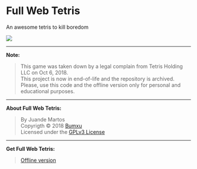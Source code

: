 # Full Web Tetris  
An awesome tetris to kill boredom

![](https://lh4.googleusercontent.com/sU2coMkWpkVsiWtDu4vkk5pYQS5DQRNfS2Owi7WgTX7qg9xjBdv198314ufHgZZDHFHFgdrM=s700-h280-e365) 

- - - 

**Note:**

> This game was taken down by a legal complain from Tetris Holding LLC on Oct 6, 2018.  
This project is now in end-of-life and the repository is archived.  
Please, use this code and the offline version only for personal and educational purposes.

- - - 

**About Full Web Tetris:**

> By Juande Martos  
Copyrigth &copy; 2018 [Bumxu](http://bumxu.com/)  
Licensed under the [GPLv3 License](http://www.gnu.org/licenses/gpl-3.0.html)

- - -

**Get Full Web Tetris:**  

> [Offline version](https://github.com/bumxu/FullWebTetris/releases/tag/2.3.7) 

